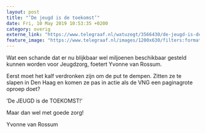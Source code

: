 ```yaml
---
layout: post
title: "’De jeugd is de toekomst’"
date: Fri, 10 May 2019 10:53:35 +0200
category: overig
externe_link: "https://www.telegraaf.nl/watuzegt/3566430/de-jeugd-is-de-toekomst"
feature_image: "https://www.telegraaf.nl/images/1200x630/filters:format(jpeg):quality(80)/cdn-kiosk-api.telegraaf.nl/ed54f8b6-7328-11e9-9953-0217670beecd.jpg"
---
```


<p class="intro">Wat een schande dat er nu blijkbaar wel miljoenen beschikbaar gesteld kunnen worden voor Jeugdzorg, foetert Yvonne van Rossum.</p> <p>Eerst moet het kalf verdronken zijn om de put te dempen. Zitten ze te slapen in Den Haag en komen ze pas in actie als de VNG een paginagrote oproep doet?</p><p>’De JEUGD is de TOEKOMST!’</p><p>Maar dan wel met goede zorg!</p><p>Yvonne van Rossum</p>
